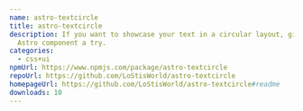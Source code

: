 ```yaml
---
name: astro-textcircle
title: astro-textcircle
description: If you want to showcase your text in a circular layout, give this
  Astro component a try.
categories:
  - css+ui
npmUrl: https://www.npmjs.com/package/astro-textcircle
repoUrl: https://github.com/LoStisWorld/astro-textcircle
homepageUrl: https://github.com/LoStisWorld/astro-textcircle#readme
downloads: 10
---
```

